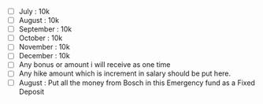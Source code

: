 - [ ] July : 10k
- [ ] August : 10k
- [ ] September : 10k
- [ ] October : 10k 
- [ ] November : 10k
- [ ] December : 10k
- [ ] Any bonus or amount i will receive as one time 
- [ ] Any hike amount which is increment in salary should be put here.
- [ ] August : Put all the money from Bosch in this Emergency fund as a Fixed Deposit 